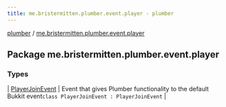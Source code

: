 ```yaml
---
title: me.bristermitten.plumber.event.player - plumber
---
```


[plumber](../index.html) / [me.bristermitten.plumber.event.player](./index.html)

## Package me.bristermitten.plumber.event.player

### Types

| [PlayerJoinEvent](-player-join-event/index.html) | Event that gives Plumber functionality to the default Bukkit event`class PlayerJoinEvent : PlayerJoinEvent` |

